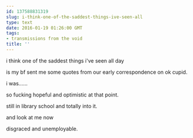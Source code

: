 ```yaml
---
id: 137588831319
slug: i-think-one-of-the-saddest-things-ive-seen-all
type: text
date: 2016-01-19 01:26:00 GMT
tags:
- transmissions from the void
title: ''
---
```


i think one of the saddest things i've seen all day

is my bf sent me some quotes from our early correspondence on ok cupid.

i was......

so fucking hopeful and optimistic at that point.

still in library school and totally into it.

and look at me now

disgraced and unemployable.